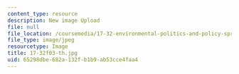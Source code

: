 ```yaml
---
content_type: resource
description: New image Upload
file: null
file_location: /coursemedia/17-32-environmental-politics-and-policy-spring-2003/65298dbe682a132fb1b9ab53cce4faa4_17-32f03-th.jpg
file_type: image/jpeg
resourcetype: Image
title: 17-32f03-th.jpg
uid: 65298dbe-682a-132f-b1b9-ab53cce4faa4
---
```

